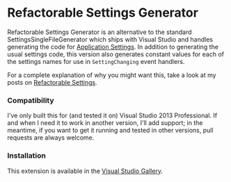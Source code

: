 Refactorable Settings Generator
=============================

Refactorable Settings Generator is an alternative to the standard SettingsSingleFileGenerator which ships with Visual Studio and handles generating the code for [Application Settings]. In addition to generating the usual settings code, this version also generates constant values for each of the settings names for use in `SettingChanging` event handlers. 

For a complete explanation of why you might want this, take a look at my posts on [Refactorable Settings].

### Compatibility
I've only built this for (and tested it on) Visual Studio 2013 Professional. If and when I need it to work in another version, I'll add support; in the meantime, if you want to get it running and tested in other versions, pull requests are always welcome. 

### Installation

This extension is available in the [Visual Studio Gallery]. 



[Application Settings]: https://msdn.microsoft.com/en-us/library/0zszyc6e(v=vs.110).aspx

[Refactorable Settings]: https://codewise-llc.com/blog/?category=VS+Refactorable+Settings

[Visual Studio Gallery]: https://marketplace.visualstudio.com/items?itemName=ElijaHart.RefactorableSettingsGenerator

